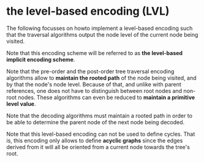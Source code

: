 
# the level-based encoding (LVL)

The following focusses on howto implement a level-based encoding such that the
traversal algorithms output the node level of the current node being visited.

Note that this encoding scheme will be referred to as
**the level-based implicit encoding scheme**.

Note that the pre-order and the post-order tree traversal encoding algorithms
allow to **maintain the rooted path** of the node being visited, and by that
the node's node level. Because of that, and unlike with parent references,
one does not have to distinguish between root nodes and non-root nodes. These
algorithms can even be reduced to **maintain a primitive level value**.

Note that the decoding algorithms must maintain a rooted path in order to be
able to determine the parent node of the next node being decoded.

Note that this level-based encoding can not be used to define cycles. That is,
this encoding only allows to define **acyclic graphs** since the edges derived
from it will all be oriented from a current node towards the tree's root.
